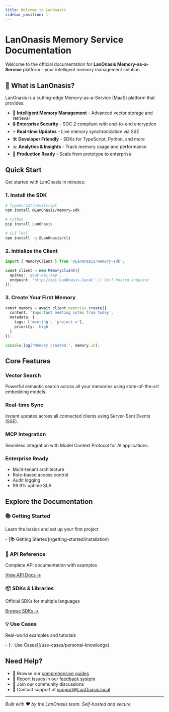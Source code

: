 ```yaml
---
title: Welcome to LanOnasis
sidebar_position: 1
---
```


# LanOnasis Memory Service Documentation

Welcome to the official documentation for **LanOnasis Memory-as-a-Service** platform - your intelligent memory management solution.

## 🚀 What is LanOnasis?

LanOnasis is a cutting-edge Memory-as-a-Service (MaaS) platform that provides:

- 🧠 **Intelligent Memory Management** - Advanced vector storage and retrieval
- 🔒 **Enterprise Security** - SOC 2 compliant with end-to-end encryption  
- ⚡ **Real-time Updates** - Live memory synchronization via SSE
- 🛠️ **Developer Friendly** - SDKs for TypeScript, Python, and more
- 📊 **Analytics & Insights** - Track memory usage and performance
- 🚀 **Production Ready** - Scale from prototype to enterprise

## Quick Start

Get started with LanOnasis in minutes:

### 1. Install the SDK

```bash
# TypeScript/JavaScript
npm install @LanOnasis/memory-sdk

# Python
pip install LanOnasis

# CLI Tool
npm install -g @LanOnasis/cli
```

### 2. Initialize the Client

```typescript
import { MemoryClient } from '@LanOnasis/memory-sdk';

const client = new MemoryClient({
  apiKey: 'your-api-key',
  endpoint: 'http://api.LanOnasis.local' // Self-hosted endpoint
});
```

### 3. Create Your First Memory

```typescript
const memory = await client.memories.create({
  content: 'Important meeting notes from today',
  metadata: {
    tags: ['meeting', 'project-x'],
    priority: 'high'
  }
});

console.log('Memory created:', memory.id);
```

## Core Features

### Vector Search
Powerful semantic search across all your memories using state-of-the-art embedding models.

### Real-time Sync
Instant updates across all connected clients using Server-Sent Events (SSE).

### MCP Integration
Seamless integration with Model Context Protocol for AI applications.

### Enterprise Ready
- Multi-tenant architecture
- Role-based access control
- Audit logging
- 99.9% uptime SLA

## Explore the Documentation

<div className="card">
  <h3>📚 Getting Started</h3>
  <p>Learn the basics and set up your first project</p>
  - [📚 Getting Started](/getting-started/installation)
</div>

<div className="card">
  <h3>🔧 API Reference</h3>
  <p>Complete API documentation with examples</p>
  <a href="/api/overview">View API Docs →</a>
</div>

<div className="card">
  <h3>📦 SDKs & Libraries</h3>
  <p>Official SDKs for multiple languages</p>
  <a href="/sdks/overview">Browse SDKs →</a>
</div>

<div className="card">
  <h3>💡 Use Cases</h3>
  <p>Real-world examples and tutorials</p>
  - [💡 Use Cases](/use-cases/personal-knowledge)
</div>

## Need Help?

- 📖 Browse our [comprehensive guides](/guides/index)
- 🐛 Report issues in our [feedback system](/support)
- 💬 Join our community discussions
- 📧 Contact support at support@LanOnasis.local

---

*Built with ❤️ by the LanOnasis team. Self-hosted and secure.*
